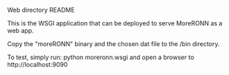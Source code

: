 Web directory README

This is the WSGI application that can be deployed to serve MoreRONN as a web app.

Copy the "moreRONN" binary and the chosen dat file to the /bin directory.

To test, simply run: python moreronn.wsgi and open a browser to http://localhost:9090

